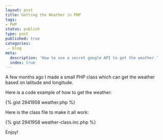 ```yaml
---
layout: post
title: Getting the Weather in PHP
tags:
- PHP
status: publish
type: post
published: true
categories:
 – blog
meta:
  description: 'How to use a secret google API to get the weather.'
  index: true
---
```

A few months ago I made a small PHP class which can get the weather based on latitude and longitude.

Here is a code example of how to get the weather:

{% gist 2941958 weather.php %}

Here is the class file to make it all work:

{% gist 2941958 weather-class.inc.php %}

Enjoy!
